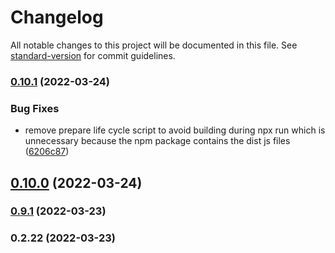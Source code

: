 # Changelog

All notable changes to this project will be documented in this file. See [standard-version](https://github.com/conventional-changelog/standard-version) for commit guidelines.

### [0.10.1](https://github.com/amplience/dc-demostore-cli/compare/v0.10.0...v0.10.1) (2022-03-24)


### Bug Fixes

* remove prepare life cycle script to avoid building during npx run which is unnecessary because the npm package contains the dist js files ([6206c87](https://github.com/amplience/dc-demostore-cli/commit/6206c87fc94580bf515504fc19bdaa8ec2660b6b))

## [0.10.0](https://github.com/amplience/dc-demostore-cli/compare/v0.9.1...v0.10.0) (2022-03-24)

### [0.9.1](https://github.com/amplience/dc-demostore-cli/compare/v0.2.22...v0.9.1) (2022-03-23)

### 0.2.22 (2022-03-23)
